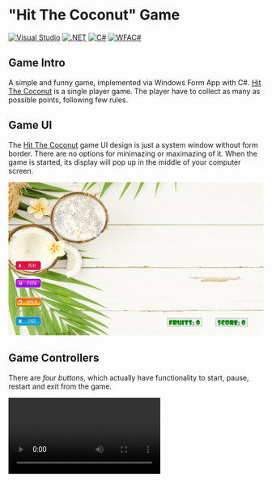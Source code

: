 # **"Hit The Coconut" Game**

[![Visual Studio](https://img.shields.io/badge/Visual%20Studio-2022-brightgreen)](https://visualstudio.microsoft.com/)
[![.NET](https://img.shields.io/badge/.NET-5.0-brightgreen)](https://dotnet.microsoft.com/)
[![C#](https://img.shields.io/badge/C%23-9.0-green)](https://docs.microsoft.com/en-us/dotnet/csharp/whats-new/csharp-9)
[![WFAC#](https://img.shields.io/badge/Windows%20Form%20App-C%23-yellowgreen)](https://docs.microsoft.com/en-us/visualstudio/ide/create-csharp-winform-visual-studio?view=vs-2022)


## Game Intro

A simple and funny game, implemented via Windows Form App with C#. [Hit The Coconut](https://github.com/Threed90/Hit_The_Coconut) is a single player game. The player have to collect as many as possible points, following few rules.

## Game UI

The [Hit The Coconut](https://github.com/Threed90/Hit_The_Coconut) game UI design is just a system window without form border. 
There are no options for minimazing or maximazing of it. When the game is started, its display will pop up in the middle of your computer screen.

<img src="https://github.com/Threed90/Hit_The_Coconut/blob/main/descriptionResources/gameEntrySkin.png" width="600">

## Game Controllers

There are *four buttons*, which actually have functionality to start, pause, restart and exit from the game.

![controllers](/descriptionResources/controllers.webm)
